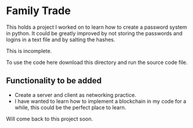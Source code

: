 # Family Trade
This holds a project I worked on to learn how to create a password system in python. It could be greatly improved
by not storing the passwords and logins in a text file and by salting the hashes.

This is incomplete.

To use the code here download this directory and run the source code file.

## Functionality to be added
- Create a server and client as networking practice.
- I have wanted to learn how to implement a blockchain in my code for a while, this could be the perfect place to learn.

Will come back to this project soon.
